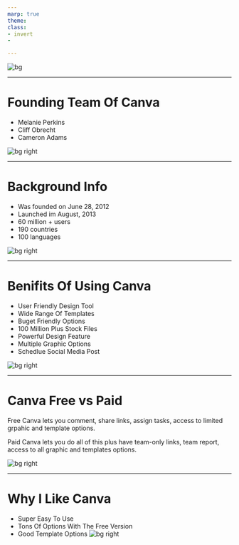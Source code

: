 ```yaml
---
marp: true
theme: 
class: 
- invert
-

---
```




![bg ](./Images/Screenshot%202024-02-06%20at%2012.10.28%20PM.png)


---
# Founding Team Of Canva

* Melanie Perkins 
* Cliff Obrecht 
* Cameron Adams

![bg right](./Images/Canva-Founders-11-2022.webp)

---

# Background Info 
* Was founded on June 28, 2012 
* Launched im August, 2013
* 60 million + users 
* 190 countries 
* 100 languages 

![bg right](./Images/Screenshot%202024-02-06%20at%2012.22.37%20PM.png)

---
# Benifits Of Using Canva
* User Friendly Design Tool 
* Wide Range Of Templates 
* Buget Friendly Options 
* 100 Million Plus Stock Files 
* Powerful Design Feature 
* Multiple Graphic Options 
* Schedlue Social Media Post 

![bg right](./Images/tutorials-getting-started.png)

--- 
# Canva Free vs Paid 

Free Canva lets you comment, share links, assign tasks, access to limited grpahic and template options. 

Paid Canva lets you do all of this plus have team-only links, team report, access to all graphic and templates options. 

![bg right](./Images/Screenshot%202024-02-06%20at%2012.36.26%20PM.png)

---
# Why I Like Canva 

* Super Easy To Use 
* Tons Of Options With The Free Version 
* Good Template Options 
![bg right](./Images/Screenshot%202024-02-07%20at%2010.31.28%20AM.png)